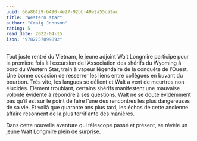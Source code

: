 ```yaml
---
uuid: 66a86f29-b490-4e27-92bb-49e2a55da9ac
title: "Western star"
author: "Craig Johnson"
rating: 5
read_date: 2022-04-15
isbn: "9782757899892"
---
```


Tout juste rentré du Vietnam, le jeune adjoint Walt Longmire participe pour la première fois à l’excursion de l’Association des shérifs du Wyoming à bord du Western Star, train à vapeur légendaire de la conquête de l’Ouest.
Une bonne occasion de resserrer les liens entre collègues en buvant du bourbon. Très vite, les langues se délient et Walt a vent de meurtres non-élucidés. Elément troublant, certains shérifs manifestent une mauvaise volonté évidente à répondre à ses questions.
Walt ne se doute évidemment pas qu’il est sur le point de faire l’une des rencontres les plus dangereuses de sa vie. Et voilà que quarante ans plus tard, les échos de cette ancienne affaire résonnent de la plus terrifiante des manières.

Dans cette nouvelle aventure qui télescope passé et présent, se révèle un jeune Walt Longmire plein de surprise.